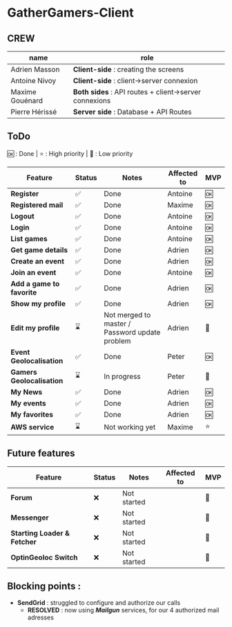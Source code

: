 # GatherGamers-Client

## CREW
| name | role |
|------|------|
| Adrien Masson | **Client-side** : creating the screens |
| Antoine Nivoy | **Client-side** : client->server connexion |
| Maxime Gouénard | **Both sides** : API routes + client->server connexions |
| Pierre Hérissé | **Server side** : Database + API Routes |

## ToDo

🆗 : Done | ⭐ : High priority | 🚫 : Low priority

| Feature | Status | Notes | Affected to | MVP |
|---------|--------|-------|------------|-----|
| **Register** | ✅ | Done | Antoine | 🆗 |
| **Registered mail** | ✅ | Done | Maxime | 🆗 |
| **Logout** | ✅ | Done | Antoine | 🆗 |
| **Login** | ✅ | Done | Antoine | 🆗 |
| **List games** | ✅ | Done | Antoine | 🆗 |
| **Get game details** | ✅ | Done | Adrien | 🆗 |
| **Create an event** | ✅ | Done | Adrien | 🆗 |
| **Join an event** | ✅ | Done | Antoine | 🆗 |
| **Add a game to favorite** | ✅ | Done | Adrien | 🆗 |
| **Show my profile** | ✅ | Done | Adrien | 🆗 |
| **Edit my profile** | ⌛ | Not merged to master / Password update problem | Adrien | 🚫 |
| **Event Geolocalisation** | ✅ | Done | Peter | 🆗 |
| **Gamers Geolocalisation** | ⌛ | In progress | Peter | 🚫 |
| **My News** | ✅ | Done | Adrien | 🆗 | 
| **My events** | ✅ | Done | Adrien | 🆗 |
| **My favorites** | ✅ | Done | Adrien | 🆗 |
| **AWS service** | ⌛ | Not working yet | Maxime | ⭐ |

## Future features

| Feature | Status | Notes | Affected to | MVP |
|---------|--------|-------|------------|-----|
| **Forum** | ❌ | Not started | | 🚫 |
| **Messenger** | ❌ | Not started | | 🚫 |
| **Starting Loader & Fetcher** | ❌ | Not started | | 🚫 |
| **OptinGeoloc Switch** | ❌ | Not started | | 🚫 |

## Blocking points :

- **SendGrid** : struggled to configure and authorize our calls
   - **RESOLVED** : now using **_Mailgun_** services, for our 4 authorized mail adresses
